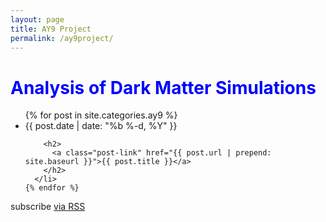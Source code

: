 ```yaml
---
layout: page
title: AY9 Project
permalink: /ay9project/
---
```


<style>
  h1 {color:blue;}
</style>

<div class="home">

  <h1 class="page-heading">Analysis of Dark Matter Simulations </h1>

  <ul class="post-list">
    {% for post in site.categories.ay9 %}
      <li>
        <span class="post-meta">{{ post.date | date: "%b %-d, %Y" }}</span>

        <h2>
          <a class="post-link" href="{{ post.url | prepend: site.baseurl }}">{{ post.title }}</a>
        </h2>
      </li>
    {% endfor %}
  </ul>

  <p class="rss-subscribe">subscribe <a href="{{ "/feed.xml" | prepend: site.baseurl }}">via RSS</a></p>

</div>
